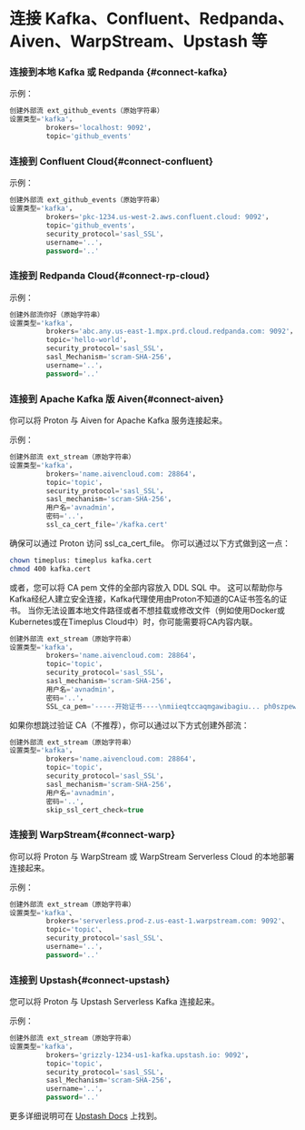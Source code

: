 # 连接 Kafka、Confluent、Redpanda、Aiven、WarpStream、Upstash 等

### 连接到本地 Kafka 或 Redpanda {#connect-kafka}

示例：

```sql
创建外部流 ext_github_events（原始字符串）
设置类型='kafka'， 
         brokers='localhost: 9092'，
         topic='github_events'
```

### 连接到 Confluent Cloud{#connect-confluent}

示例：

```sql
创建外部流 ext_github_events（原始字符串）
设置类型='kafka'， 
         brokers='pkc-1234.us-west-2.aws.confluent.cloud: 9092'，
         topic='github_events'，
         security_protocol='sasl_SSL'， 
         username='..'， 
         password='..'
```

### 连接到 Redpanda Cloud{#connect-rp-cloud}

示例：

```sql
创建外部流你好（原始字符串）
设置类型='kafka'， 
         brokers='abc.any.us-east-1.mpx.prd.cloud.redpanda.com: 9092'，
         topic='hello-world'，
         security_protocol='sasl_SSL'， 
         sasl_Mechanism='scram-SHA-256'，
         username='..'， 
         password='..'
```

### 连接到 Apache Kafka 版 Aiven{#connect-aiven}

你可以将 Proton 与 Aiven for Apache Kafka 服务连接起来。

示例：

```sql
创建外部流 ext_stream（原始字符串）
设置类型='kafka'， 
         brokers='name.aivencloud.com: 28864'，
         topic='topic'，
         security_protocol='sasl_SSL'， 
         sasl_mechanism='scram-SHA-256'，
         用户名='avnadmin'， 
         密码='..'，
         ssl_ca_cert_file='/kafka.cert'
```

确保可以通过 Proton 访问 ssl_ca_cert_file。 你可以通过以下方式做到这一点：

```bash
chown timeplus: timeplus kafka.cert
chmod 400 kafka.cert
```

或者，您可以将 CA pem 文件的全部内容放入 DDL SQL 中。 这可以帮助你与Kafka经纪人建立安全连接，Kafka代理使用由Proton不知道的CA证书签名的证书。 当你无法设置本地文件路径或者不想挂载或修改文件（例如使用Docker或Kubernetes或在Timeplus Cloud中）时，你可能需要将CA内容内联。

```sql
创建外部流 ext_stream（原始字符串）
设置类型='kafka'， 
         brokers='name.aivencloud.com: 28864'，
         topic='topic'，
         security_protocol='sasl_SSL'， 
         sasl_mechanism='scram-SHA-256'，
         用户名='avnadmin'， 
         密码='..'，
         SSL_ca_pem='-----开始证书----\nmiieqtccaqmgawibagiu... ph0szpew==\n-----结束证书-----'
```

如果你想跳过验证 CA（不推荐），你可以通过以下方式创建外部流：

```sql
创建外部流 ext_stream（原始字符串）
设置类型='kafka'， 
         brokers='name.aivencloud.com: 28864'，
         topic='topic'，
         security_protocol='sasl_SSL'， 
         sasl_mechanism='scram-SHA-256'，
         用户名='avnadmin'， 
         密码='..',
         skip_ssl_cert_check=true
```

### 连接到 WarpStream{#connect-warp}

你可以将 Proton 与 WarpStream 或 WarpStream Serverless Cloud 的本地部署连接起来。

示例：

```sql
创建外部流 ext_stream（原始字符串）
设置类型='kafka'、 
         brokers='serverless.prod-z.us-east-1.warpstream.com: 9092'、
         topic='topic'、
         security_protocol='sasl_SSL'、 
         username='..'， 
         password='..'
```

### 连接到 Upstash{#connect-upstash}

您可以将 Proton 与 Upstash Serverless Kafka 连接起来。

示例：

```sql
创建外部流 ext_stream（原始字符串）
设置类型='kafka'， 
         brokers='grizzly-1234-us1-kafka.upstash.io: 9092'，
         topic='topic'，
         security_protocol='sasl_SSL'， 
         sasl_Mechanism='scram-SHA-256'，
         username='..'， 
         password='..'
```

更多详细说明可在 [Upstash Docs](https://upstash.com/docs/kafka/integrations/proton) 上找到。
